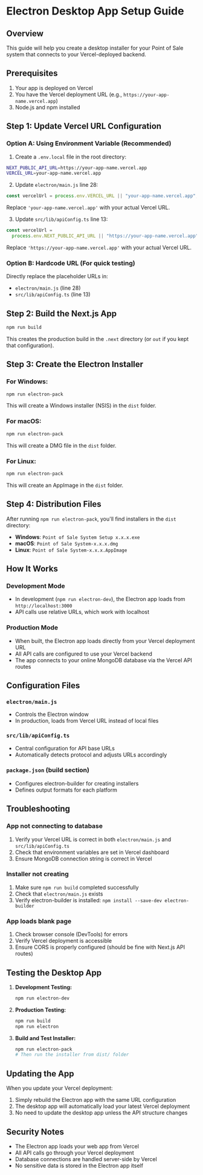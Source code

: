 # Electron Desktop App Setup Guide

## Overview

This guide will help you create a desktop installer for your Point of Sale system that connects to your Vercel-deployed backend.

## Prerequisites

1. Your app is deployed on Vercel
2. You have the Vercel deployment URL (e.g., `https://your-app-name.vercel.app`)
3. Node.js and npm installed

## Step 1: Update Vercel URL Configuration

### Option A: Using Environment Variable (Recommended)

1. Create a `.env.local` file in the root directory:

```bash
NEXT_PUBLIC_API_URL=https://your-app-name.vercel.app
VERCEL_URL=your-app-name.vercel.app
```

2. Update `electron/main.js` line 28:

```javascript
const vercelUrl = process.env.VERCEL_URL || "your-app-name.vercel.app";
```

Replace `'your-app-name.vercel.app'` with your actual Vercel URL.

3. Update `src/lib/apiConfig.ts` line 13:

```typescript
const vercelUrl =
  process.env.NEXT_PUBLIC_API_URL || "https://your-app-name.vercel.app";
```

Replace `'https://your-app-name.vercel.app'` with your actual Vercel URL.

### Option B: Hardcode URL (For quick testing)

Directly replace the placeholder URLs in:

- `electron/main.js` (line 28)
- `src/lib/apiConfig.ts` (line 13)

## Step 2: Build the Next.js App

```bash
npm run build
```

This creates the production build in the `.next` directory (or `out` if you kept that configuration).

## Step 3: Create the Electron Installer

### For Windows:

```bash
npm run electron-pack
```

This will create a Windows installer (NSIS) in the `dist` folder.

### For macOS:

```bash
npm run electron-pack
```

This will create a DMG file in the `dist` folder.

### For Linux:

```bash
npm run electron-pack
```

This will create an AppImage in the `dist` folder.

## Step 4: Distribution Files

After running `npm run electron-pack`, you'll find installers in the `dist` directory:

- **Windows**: `Point of Sale System Setup x.x.x.exe`
- **macOS**: `Point of Sale System-x.x.x.dmg`
- **Linux**: `Point of Sale System-x.x.x.AppImage`

## How It Works

### Development Mode

- In development (`npm run electron-dev`), the Electron app loads from `http://localhost:3000`
- API calls use relative URLs, which work with localhost

### Production Mode

- When built, the Electron app loads directly from your Vercel deployment URL
- All API calls are configured to use your Vercel backend
- The app connects to your online MongoDB database via the Vercel API routes

## Configuration Files

### `electron/main.js`

- Controls the Electron window
- In production, loads from Vercel URL instead of local files

### `src/lib/apiConfig.ts`

- Central configuration for API base URLs
- Automatically detects protocol and adjusts URLs accordingly

### `package.json` (build section)

- Configures electron-builder for creating installers
- Defines output formats for each platform

## Troubleshooting

### App not connecting to database

1. Verify your Vercel URL is correct in both `electron/main.js` and `src/lib/apiConfig.ts`
2. Check that environment variables are set in Vercel dashboard
3. Ensure MongoDB connection string is correct in Vercel

### Installer not creating

1. Make sure `npm run build` completed successfully
2. Check that `electron/main.js` exists
3. Verify electron-builder is installed: `npm install --save-dev electron-builder`

### App loads blank page

1. Check browser console (DevTools) for errors
2. Verify Vercel deployment is accessible
3. Ensure CORS is properly configured (should be fine with Next.js API routes)

## Testing the Desktop App

1. **Development Testing:**

   ```bash
   npm run electron-dev
   ```

2. **Production Testing:**

   ```bash
   npm run build
   npm run electron
   ```

3. **Build and Test Installer:**
   ```bash
   npm run electron-pack
   # Then run the installer from dist/ folder
   ```

## Updating the App

When you update your Vercel deployment:

1. Simply rebuild the Electron app with the same URL configuration
2. The desktop app will automatically load your latest Vercel deployment
3. No need to update the desktop app unless the API structure changes

## Security Notes

- The Electron app loads your web app from Vercel
- All API calls go through your Vercel deployment
- Database connections are handled server-side by Vercel
- No sensitive data is stored in the Electron app itself
